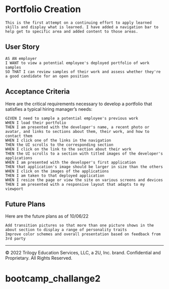 # Portfolio Creation

```
This is the first attempt on a continuing effort to apply learned skills and display what is learned. I have added a navigation bar to help get to specific area and added content to those areas.
```

## User Story

```
AS AN employer
I WANT to view a potential employee's deployed portfolio of work samples
SO THAT I can review samples of their work and assess whether they're a good candidate for an open position
```


## Acceptance Criteria

Here are the critical requirements necessary to develop a portfolio that satisfies a typical hiring manager’s needs:

```
GIVEN I need to sample a potential employee's previous work
WHEN I load their portfolio
THEN I am presented with the developer's name, a recent photo or avatar, and links to sections about them, their work, and how to contact them
WHEN I click one of the links in the navigation
THEN the UI scrolls to the corresponding section
WHEN I click on the link to the section about their work
THEN the UI scrolls to a section with titled images of the developer's applications
WHEN I am presented with the developer's first application
THEN that application's image should be larger in size than the others
WHEN I click on the images of the applications
THEN I am taken to that deployed application
WHEN I resize the page or view the site on various screens and devices
THEN I am presented with a responsive layout that adapts to my viewport
```


## Future Plans

Here are the future plans as of 10/06/22

```
Add transition pictures so that more than one picture shows in the about section to display a range of personality traits
Improve color schemes and overall presentation based on feedback from 3rd party
```

- - -
© 2022 Trilogy Education Services, LLC, a 2U, Inc. brand. Confidential and Proprietary. All Rights Reserved.
# bootcamp_challange2
